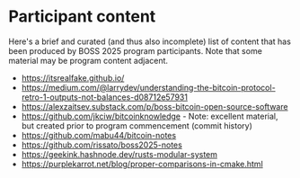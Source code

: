 # Participant content
Here's a brief and curated (and thus also incomplete) list of content that has been produced by BOSS 2025 program participants. Note that some material may be program content adjacent.

* https://itsrealfake.github.io/
* https://medium.com/@larrydev/understanding-the-bitcoin-protocol-retro-1-outputs-not-balances-d08712e57931
* https://alexzaitsev.substack.com/p/boss-bitcoin-open-source-software
* https://github.com/jkciw/bitcoinknowledge - Note: excellent material, but created prior to program commencement (commit history)
* https://github.com/mabu44/bitcoin-notes
* https://github.com/rissato/boss2025-notes
* https://geekink.hashnode.dev/rusts-modular-system
* https://purplekarrot.net/blog/proper-comparisons-in-cmake.html
